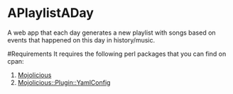 APlaylistADay
=============

A web app that each day generates a new playlist with songs based on events that happened on this day in history/music.

#Requirements
It requires the following perl packages that you can find on cpan:
1. [Mojolicious](http://search.cpan.org/~sri/Mojolicious-4.24/lib/Mojolicious.pm)
1. [Mojolicious::Plugin::YamlConfig](http://search.cpan.org/~data/Mojolicious-Plugin-YamlConfig-0.1.5/lib/Mojolicious/Plugin/YamlConfig.pm)
